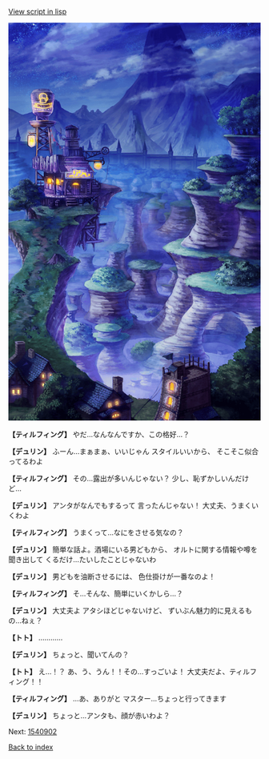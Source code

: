[View script in lisp](../scripts/1540702.txt)

![005_Wilderness_Night.png](../images/backgrounds/005_Wilderness_Night.png)

**【ティルフィング】**
やだ…なんなんですか、この格好…？

**【デュリン】**
ふーん…まぁまぁ、いいじゃん
スタイルいいから、
そこそこ似合ってるわよ

**【ティルフィング】**
その…露出が多いんじゃない？
少し、恥ずかしいんだけど…

**【デュリン】**
アンタがなんでもするって
言ったんじゃない！
大丈夫、うまくいくわよ

**【ティルフィング】**
うまくって…なにをさせる気なの？

**【デュリン】**
簡単な話よ。酒場にいる男どもから、
オルトに関する情報や噂を聞き出して
くるだけ…たいしたことじゃないわ

**【デュリン】**
男どもを油断させるには、
色仕掛けが一番なのよ！

**【ティルフィング】**
そ…そんな、簡単にいくかしら…？

**【デュリン】**
大丈夫よ
アタシほどじゃないけど、
ずいぶん魅力的に見えるもの…ねぇ？

**【トト】**
…………

**【デュリン】**
ちょっと、聞いてんの？

**【トト】**
え…！？
あ、う、うん！！その…すっごいよ！
大丈夫だよ、ティルフィング！！

**【ティルフィング】**
…あ、ありがと
マスター…ちょっと行ってきます

**【デュリン】**
ちょっと…アンタも、顔が赤いわよ？

Next: [1540902](1540902.md)

[Back to index](index.md)
